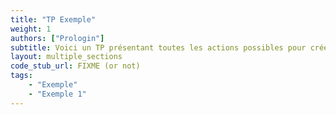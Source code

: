 ```yaml
---
title: "TP Exemple"
weight: 1
authors: ["Prologin"]
subtitle: Voici un TP présentant toutes les actions possibles pour créer un TP. 
layout: multiple_sections
code_stub_url: FIXME (or not)
tags: 
    - "Exemple"
    - "Exemple 1"
---
```

